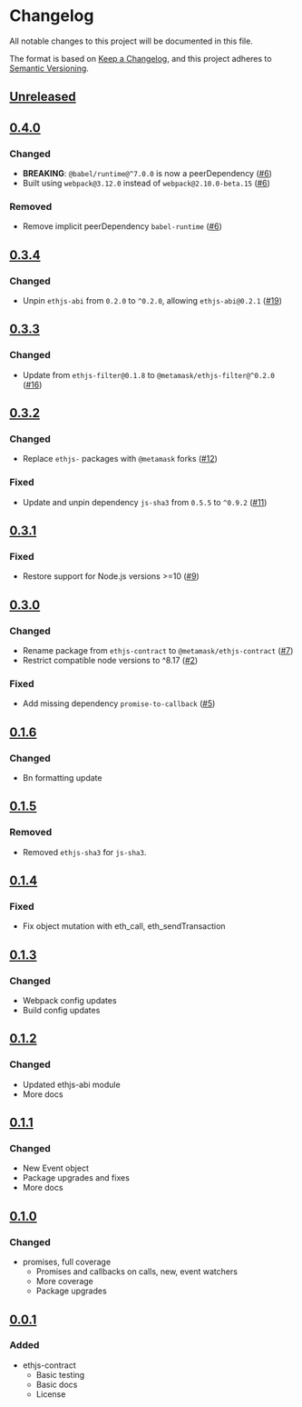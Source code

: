 # Changelog
All notable changes to this project will be documented in this file.

The format is based on [Keep a Changelog](https://keepachangelog.com/en/1.0.0/),
and this project adheres to [Semantic Versioning](https://semver.org/spec/v2.0.0.html).

## [Unreleased]

## [0.4.0]
### Changed
- **BREAKING**: `@babel/runtime@^7.0.0` is now a peerDependency ([#6](https://github.com/MetaMask/ethjs-contract/pull/6))
- Built using `webpack@3.12.0` instead of `webpack@2.10.0-beta.15` ([#6](https://github.com/MetaMask/ethjs-contract/pull/6))

### Removed
- Remove implicit peerDependency `babel-runtime` ([#6](https://github.com/MetaMask/ethjs-contract/pull/6))

## [0.3.4]
### Changed
- Unpin `ethjs-abi` from `0.2.0` to `^0.2.0`, allowing `ethjs-abi@0.2.1` ([#19](https://github.com/MetaMask/ethjs-contract/pull/19))

## [0.3.3]
### Changed
- Update from `ethjs-filter@0.1.8` to `@metamask/ethjs-filter@^0.2.0` ([#16](https://github.com/MetaMask/ethjs-contract/pull/16))

## [0.3.2]
### Changed
- Replace `ethjs-` packages with `@metamask` forks ([#12](https://github.com/MetaMask/ethjs-contract/pull/12))

### Fixed
- Update and unpin dependency `js-sha3` from `0.5.5` to `^0.9.2` ([#11](https://github.com/MetaMask/ethjs-contract/pull/11))

## [0.3.1]
### Fixed
- Restore support for Node.js versions >=10 ([#9](https://github.com/MetaMask/ethjs-contract/pull/9))

## [0.3.0]
### Changed
- Rename package from `ethjs-contract` to `@metamask/ethjs-contract` ([#7](https://github.com/MetaMask/ethjs-contract/pull/7))
- Restrict compatible node versions to ^8.17 ([#2](https://github.com/MetaMask/ethjs-contract/pull/2))

### Fixed
- Add missing dependency `promise-to-callback` ([#5](https://github.com/MetaMask/ethjs-contract/pull/5))

## [0.1.6]
### Changed
- Bn formatting update

## [0.1.5]
### Removed
- Removed `ethjs-sha3` for `js-sha3`.

## [0.1.4]
### Fixed
- Fix object mutation with eth_call, eth_sendTransaction

## [0.1.3]
### Changed
- Webpack config updates
- Build config updates

## [0.1.2]
### Changed
- Updated ethjs-abi module
- More docs

## [0.1.1]
### Changed
- New Event object
- Package upgrades and fixes
- More docs

## [0.1.0]
### Changed
- promises, full coverage
  - Promises and callbacks on calls, new, event watchers
  - More coverage
  - Package upgrades

## [0.0.1]
### Added
- ethjs-contract
  - Basic testing
  - Basic docs
  - License

[Unreleased]: https://github.com/MetaMask/ethjs-contract/compare/v0.4.0...HEAD
[0.4.0]: https://github.com/MetaMask/ethjs-contract/compare/v0.3.4...v0.4.0
[0.3.4]: https://github.com/MetaMask/ethjs-contract/compare/v0.3.3...v0.3.4
[0.3.3]: https://github.com/MetaMask/ethjs-contract/compare/v0.3.2...v0.3.3
[0.3.2]: https://github.com/MetaMask/ethjs-contract/compare/v0.3.1...v0.3.2
[0.3.1]: https://github.com/MetaMask/ethjs-contract/compare/v0.3.0...v0.3.1
[0.3.0]: https://github.com/MetaMask/ethjs-contract/compare/v0.1.6...v0.3.0
[0.1.6]: https://github.com/MetaMask/ethjs-contract/compare/v0.1.5...v0.1.6
[0.1.5]: https://github.com/MetaMask/ethjs-contract/compare/v0.1.4...v0.1.5
[0.1.4]: https://github.com/MetaMask/ethjs-contract/compare/v0.1.3...v0.1.4
[0.1.3]: https://github.com/MetaMask/ethjs-contract/compare/v0.1.2...v0.1.3
[0.1.2]: https://github.com/MetaMask/ethjs-contract/compare/v0.1.1...v0.1.2
[0.1.1]: https://github.com/MetaMask/ethjs-contract/compare/v0.1.0...v0.1.1
[0.1.0]: https://github.com/MetaMask/ethjs-contract/compare/v0.0.1...v0.1.0
[0.0.1]: https://github.com/MetaMask/ethjs-contract/releases/tag/v0.0.1
